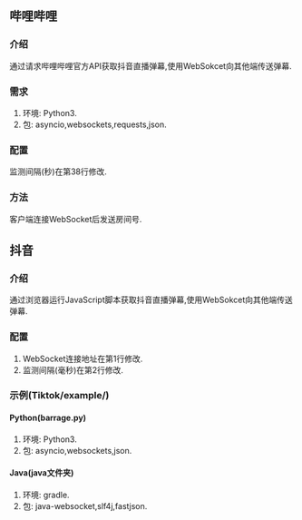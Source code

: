 ## 哔哩哔哩
### 介绍
通过请求哔哩哔哩官方API获取抖音直播弹幕,使用WebSokcet向其他端传送弹幕.
### 需求
1. 环境: Python3.
2. 包: asyncio,websockets,requests,json.
### 配置
监测间隔(秒)在第38行修改.
### 方法
客户端连接WebSocket后发送房间号.
## 抖音
### 介绍
通过浏览器运行JavaScript脚本获取抖音直播弹幕,使用WebSokcet向其他端传送弹幕.
### 配置
1. WebSocket连接地址在第1行修改.
2. 监测间隔(毫秒)在第2行修改.
### 示例(Tiktok/example/)
#### Python(barrage.py)
1. 环境: Python3.
2. 包: asyncio,websockets,json.
#### Java(java文件夹)
1. 环境: gradle.
2. 包: java-websocket,slf4j,fastjson.